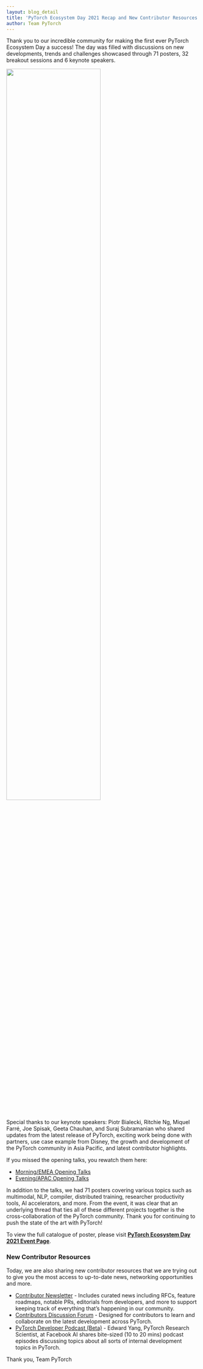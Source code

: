 ```yaml
---
layout: blog_detail
title: 'PyTorch Ecosystem Day 2021 Recap and New Contributor Resources'
author: Team PyTorch
---
```


Thank you to our incredible community for making the first ever PyTorch Ecosystem Day a success! The day was filled with discussions on new developments, trends and challenges showcased through 71 posters, 32 breakout sessions and 6 keynote speakers. 

<div class="text-center">
  <img src="{{ site.url }}/assets/images/ecosystem-day-thank-you.png" width="70%">
</div>

Special thanks to our keynote speakers: Piotr Bialecki, Ritchie Ng, Miquel Farré, Joe Spisak, Geeta Chauhan, and Suraj Subramanian who shared updates from the latest release of PyTorch, exciting work being done with partners, use case example from Disney, the growth and development of the PyTorch community in Asia Pacific, and latest contributor highlights.

If you missed the opening talks, you rewatch them here:
* [Morning/EMEA Opening Talks](https://www.youtube.com/watch?v=MYE01-XaSZA)
* [Evening/APAC Opening Talks](https://www.youtube.com/watch?v=CjU_6OaYKpw)

In addition to the talks, we had 71 posters covering various topics such as multimodal, NLP, compiler, distributed training, researcher productivity tools, AI accelerators, and more. From the event, it was clear that an underlying thread that ties all of these different projects together is the cross-collaboration of the PyTorch community. Thank you for continuing to push the state of the art with PyTorch! 

To view the full catalogue of poster, please visit **[PyTorch Ecosystem Day 2021 Event Page](https://pytorch.org/ecosystem/pted/2021)**.  

### New Contributor Resources 
Today, we are also sharing new contributor resources that we are trying out to give you the most access to up-to-date news, networking opportunities and more. 
* [Contributor Newsletter](https://pytorch.org/resources/contributors/) - Includes curated news including RFCs, feature roadmaps, notable PRs, editorials from developers, and more to support keeping track of everything that’s happening in our community. 
* [Contributors Discussion Forum](https://dev-discuss.pytorch.org/) - Designed for contributors to learn and collaborate on the latest development across PyTorch. 
* [PyTorch Developer Podcast (Beta)](https://pytorch-dev-podcast.simplecast.com/) - Edward Yang, PyTorch Research Scientist, at Facebook AI shares bite-sized (10 to 20 mins) podcast episodes discussing topics about all sorts of internal development topics in PyTorch.

Thank you,
Team PyTorch
